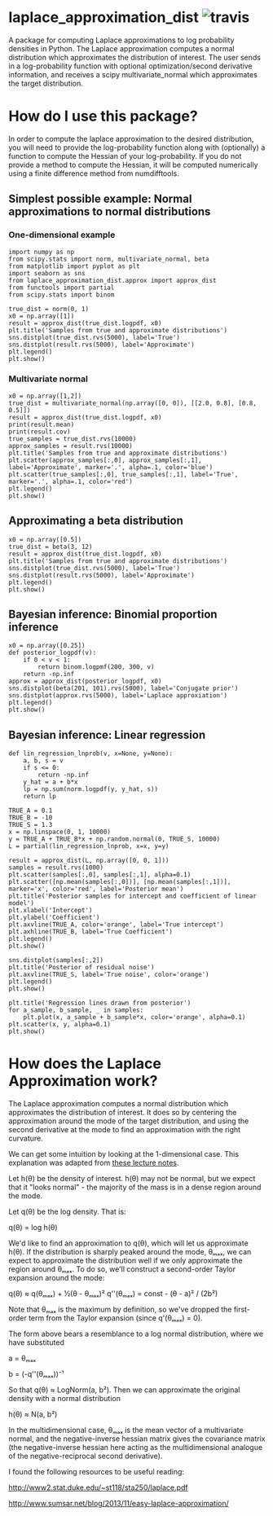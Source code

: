 # laplace_approximation_dist ![travis](https://api.travis-ci.com/lmc2179/laplace_approximation_dist.svg?branch=master)

A package for computing Laplace approximations to log probability densities in Python. The Laplace approximation computes a normal distribution which approximates the distribution of interest. The user sends in a log-probability function with optional optimization/second derivative information, and receives a scipy multivariate_normal which approximates the target distribution.

# How do I use this package?

In order to compute the laplace approximation to the desired distribution, you will need to provide the log-probability function along with (optionally) a function to compute the Hessian of your log-probability. If you do not provide a method to compute the Hessian, it will be computed numerically using a finite difference method from numdifftools.

## Simplest possible example: Normal approximations to normal distributions

### One-dimensional example

```
import numpy as np
from scipy.stats import norm, multivariate_normal, beta
from matplotlib import pyplot as plt
import seaborn as sns
from laplace_approximation_dist.approx import approx_dist
from functools import partial
from scipy.stats import binom

true_dist = norm(0, 1)
x0 = np.array([1])
result = approx_dist(true_dist.logpdf, x0)
plt.title('Samples from true and approximate distributions')
sns.distplot(true_dist.rvs(5000), label='True')
sns.distplot(result.rvs(5000), label='Approximate')
plt.legend()
plt.show()
```

### Multivariate normal

```
x0 = np.array([1,2])
true_dist = multivariate_normal(np.array([0, 0]), [[2.0, 0.8], [0.8, 0.5]])
result = approx_dist(true_dist.logpdf, x0)
print(result.mean)
print(result.cov)
true_samples = true_dist.rvs(10000)
approx_samples = result.rvs(10000)
plt.title('Samples from true and approximate distributions')
plt.scatter(approx_samples[:,0], approx_samples[:,1], label='Approximate', marker='.', alpha=.1, color='blue')
plt.scatter(true_samples[:,0], true_samples[:,1], label='True', marker='.', alpha=.1, color='red')
plt.legend()
plt.show()
```
## Approximating a beta distribution

```
x0 = np.array([0.5])
true_dist = beta(3, 12)
result = approx_dist(true_dist.logpdf, x0)
plt.title('Samples from true and approximate distributions')
sns.distplot(true_dist.rvs(5000), label='True')
sns.distplot(result.rvs(5000), label='Approximate')
plt.legend()
plt.show()
```

## Bayesian inference: Binomial proportion inference

```
x0 = np.array([0.25])
def posterior_logpdf(v):
    if 0 < v < 1:
        return binom.logpmf(200, 300, v)    
    return -np.inf
approx = approx_dist(posterior_logpdf, x0)
sns.distplot(beta(201, 101).rvs(5000), label='Conjugate prior')
sns.distplot(approx.rvs(5000), label='Laplace approxiation')
plt.legend()
plt.show()
```

## Bayesian inference: Linear regression

```
def lin_regression_lnprob(v, x=None, y=None):
	a, b, s = v
	if s <= 0:
		return -np.inf
	y_hat = a + b*x
	lp = np.sum(norm.logpdf(y, y_hat, s))
	return lp

TRUE_A = 0.1
TRUE_B = -10
TRUE_S = 1.3
x = np.linspace(0, 1, 10000)
y = TRUE_A + TRUE_B*x + np.random.normal(0, TRUE_S, 10000)
L = partial(lin_regression_lnprob, x=x, y=y)
```

```
result = approx_dist(L, np.array([0, 0, 1]))
samples = result.rvs(1000)
plt.scatter(samples[:,0], samples[:,1], alpha=0.1)
plt.scatter([np.mean(samples[:,0])], [np.mean(samples[:,1])], marker='x', color='red', label='Posterior mean')
plt.title('Posterior samples for intercept and coefficient of linear model')
plt.xlabel('Intercept')
plt.ylabel('Coefficient')
plt.axvline(TRUE_A, color='orange', label='True intercept')
plt.axhline(TRUE_B, label='True Coefficient')
plt.legend()
plt.show()
```

```
sns.distplot(samples[:,2])
plt.title('Posterior of residual noise')
plt.axvline(TRUE_S, label='True noise', color='orange')
plt.legend()
plt.show()
```

```
plt.title('Regression lines drawn from posterior')
for a_sample, b_sample, _ in samples:
    plt.plot(x, a_sample + b_sample*x, color='orange', alpha=0.1)
plt.scatter(x, y, alpha=0.1)
plt.show()
```

# How does the Laplace Approximation work?

The Laplace approximation computes a normal distribution which approximates the distribution of interest.  It does so by centering the approximation around the mode of the target distribution, and using the second derivative at the mode to find an approximation with the right curvature.

We can get some intuition by looking at the 1-dimensional case. This explanation was adapted from [these lecture notes](http://www2.stat.duke.edu/~st118/sta250/laplace.pdf).

Let h(θ) be the density of interest. h(θ) may not be normal, but we expect that it "looks normal" - the majority of the mass is in a dense region around the mode. 

Let q(θ) be the log density. That is:

q(θ) = log h(θ)

We'd like to find an approximation to q(θ), which will let us approximate h(θ). If the distribution is sharply peaked around the mode, θₘₐₓ, we can expect to approximate the distribution well if we only approximate the region around θₘₐₓ. To do so, we'll construct a second-order Taylor expansion around the mode:

q(θ) ≈ q(θₘₐₓ) + ½(θ - θₘₐₓ)² q''(θₘₐₓ) = const - (θ - a)² / (2b²)

Note that θₘₐₓ is the maximum by definition, so we've dropped the first-order term from the Taylor expansion (since q'(θₘₐₓ) = 0).

The form above bears a resemblance to a log normal distribution, where we have substituted

a = θₘₐₓ

b = (-q''(θₘₐₓ))⁻¹

So that q(θ) ≈ LogNorm(a, b²). Then we can approximate the original density with a normal distribution 

h(θ) ≈ N(a, b²)

In the multidimensional case, θₘₐₓ is the mean vector of a multivariate normal, and the negative-inverse hessian matrix gives the covariance matrix (the negative-inverse hessian here acting as the multidimensional analogue of the negative-reciprocal second derivative).

I found the following resources to be useful reading:

http://www2.stat.duke.edu/~st118/sta250/laplace.pdf

http://www.sumsar.net/blog/2013/11/easy-laplace-approximation/
